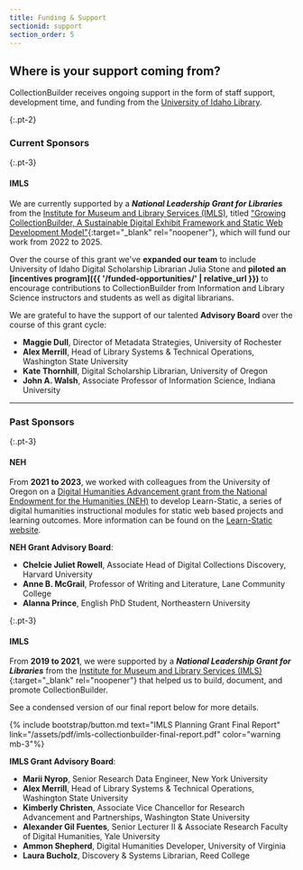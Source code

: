 ```yaml
---
title: Funding & Support
sectionid: support
section_order: 5
---
```


## Where is your support coming from?

CollectionBuilder receives ongoing support in the form of staff support, development time, and funding from the [University of Idaho Library](https://www.lib.uidaho.edu/).

{:.pt-2}
### Current Sponsors

{:.pt-3}
#### IMLS

We are currently supported by a ***National Leadership Grant for Libraries*** from the [Institute for Museum and Library Services (IMLS)](https://www.imls.gov/), titled ["Growing CollectionBuilder, A Sustainable Digital Exhibit Framework and Static Web Development Model"](https://www.imls.gov/grants/awarded/lg-252326-ols-22){:target="_blank" rel="noopener"}, which will fund our work from 2022 to 2025.

Over the course of this grant we've **expanded our team** to include University of Idaho Digital Scholarship Librarian Julia Stone and **piloted an [incentives program]({{ '/funded-opportunities/' | relative_url }})** to encourage contributions to CollectionBuilder from Information and Library Science instructors and students as well as digital librarians.

We are grateful to have the support of our talented **Advisory Board** over the course of this grant cycle:

- **Maggie Dull**, Director of Metadata Strategies, University of Rochester
- **Alex Merrill**, Head of Library Systems & Technical Operations, Washington State University
- **Kate Thornhill**, Digital Scholarship Librarian, University of Oregon
- **John A. Walsh**, Associate Professor of Information Science, Indiana University

<hr>

### Past Sponsors

{:.pt-3}
#### NEH

From **2021 to 2023**, we worked with colleagues from the University of Oregon on a [Digital Humanities Advancement grant from the National Endowment for the Humanities (NEH)](https://securegrants.neh.gov/publicquery/main.aspx?f=1&gn=HAA-281018-21) to develop Learn-Static, a series of digital humanities instructional modules for static web based projects and learning outcomes. 
More information can be found on the [Learn-Static website](https://learn-static.github.io/).

**NEH Grant Advisory Board**:

- **Chelcie Juliet Rowell**, Associate Head of Digital Collections Discovery, Harvard University
- **Anne B. McGrail**, Professor of Writing and Literature, Lane Community College
- **Alanna Prince**, English PhD Student, Northeastern University

{:.pt-3}
#### IMLS

From **2019 to 2021**, we were supported by a ***National Leadership Grant for Libraries*** from the [Institute for Museum and Library Services (IMLS)](https://www.imls.gov/grants/awarded/lg-34-19-0064-19){:target="_blank" rel="noopener"} that helped us to build, document, and promote CollectionBuilder. 

See a condensed version of our final report below for more details. 

{% include bootstrap/button.md text="IMLS Planning Grant Final Report" link="/assets/pdf/imls-collectionbuilder-final-report.pdf" color="warning mb-3"%}

**IMLS Grant Advisory Board**:

- **Marii Nyrop**, Senior Research Data Engineer, New York University
- **Alex Merrill**, Head of Library Systems & Technical Operations, Washington State University
- **Kimberly Christen**, Associate Vice Chancellor for Research Advancement and Partnerships, Washington State University
- **Alexander Gil Fuentes**, Senior Lecturer II & Associate Research Faculty of Digital Humanities, Yale University
- **Ammon Shepherd**, Digital Humanities Developer, University of Virginia
- **Laura Bucholz**, Discovery & Systems Librarian, Reed College
